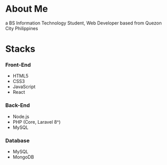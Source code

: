 # About Me
a BS Information Technology Student, Web Developer based from Quezon City Philippines

# Stacks
### Front-End
* HTML5
* CSS3
* JavaScript
* React

### Back-End
* Node.js
* PHP (Core, Laravel 8^)
* MySQL

### Database
* MySQL
* MongoDB
